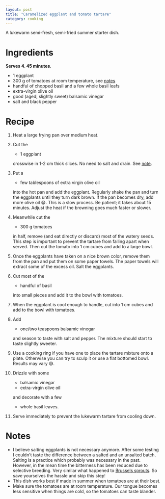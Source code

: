 ```yaml
---
layout: post
title: "Caramelized eggplant and tomato tartare"
category: cooking
---
```


A lukewarm semi-fresh, semi-fried summer starter dish.

# Ingredients

**Serves 4. 45 minutes.**

- 1 eggplant
- 300 g of tomatoes at room temperature, see [notes](#notes)
- handful of chopped basil and a few whole basil leafs
- extra-virgin olive oil
- good (aged, slightly sweet) balsamic vinegar
- salt and black pepper

# Recipe

1. Heat a large frying pan over medium heat.
1. Cut the

   - 1 eggplant

   crosswise in 1-2 cm thick slices. No need to salt and drain. See [note](#notes).

1. Put a

   - few tablespoons of extra virgin olive oil

   into the hot pan and add the eggplant. Regularly shake the pan and turn the eggplants until they turn dark brown. If the pan becomes dry, add more olive oil 😁. This is a slow process. Be patient; it takes about 15 minutes. Adjust the heat if the browning goes much faster or slower.

1. Meanwhile cut the

   - 300 g tomatoes

   in half, remove (and eat directly or discard) most of the watery seeds. This step is important to prevent the tartare from falling apart when served. Then cut the tomato into 1 cm cubes and add to a large bowl.

1. Once the eggplants have taken on a nice brown color, remove them from the pan and put them on some paper towels. The paper towels will extract some of the excess oil. Salt the eggplants.
1. Cut most of the

   - handful of basil

   into small pieces and add it to the bowl with tomatoes.

1. When the eggplant is cool enough to handle, cut into 1 cm cubes and add to the bowl with tomatoes.

1. Add

   - one/two teaspoons balsamic vinegar

   and season to taste with salt and pepper. The mixture should start to taste slightly sweeter.

1. Use a cooking ring if you have one to place the tartare mixture onto a plate. Otherwise you can try to sculp it or use a flat bottomed bowl. Results may vary 😅.

1. Drizzle with some

   - balsamic vinegar
   - extra-virgin olive oil

   and decorate with a few

   - whole basil leaves.

1. Serve immediately to prevent the lukewarm tartare from cooling down.

# Notes

- I believe salting eggplants is not necessary anymore. After some testing I couldn't taste the difference between a salted and an unsalted batch. Salting is a practice which probably was necessary in the past. However, in the mean time the bitterness has been reduced due to selective breeding. Very similar what happened to [Brussels sprouts](https://www.npr.org/sections/thesalt/2019/10/30/773457637/from-culinary-dud-to-stud-how-dutch-plant-breeders-built-our-brussels-sprouts-bo). So save yourselves the hassle and skip this step!
- This dish works best if made in summer when tomatoes are at their best.
- Make sure the tomatoes are at room temperature. Our tongue becomes less sensitive when things are cold, so the tomatoes can taste blander.
